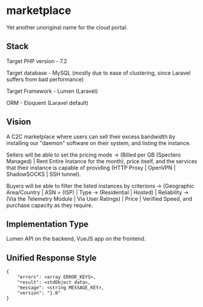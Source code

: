 # marketplace
Yet another unoriginal name for the cloud portal.

Stack
--
Target PHP version - 7.2

Target database - MySQL (mostly due to ease of clustering, since Laravel suffers from bad performance)

Target Framework - Lumen (Laravel)

ORM - Eloquent (Laravel default)

Vision
--
A C2C marketplace where users can sell their excess bandwidth by installing our "daemon" software on their system, and listing the instance.

Sellers will be able to set the pricing mode -> (Billed per GB (Spectero Managed) | Rent Entire Instance for the month), price itself, and the services that their instance is capable of providing (HTTP Proxy | OpenVPN | ShadowSOCKS | SSH tunnel).

Buyers will be able to filter the listed instances by criterions -> (Geographic Area/Country | ASN = (ISP) | Type -> (Residential | Hosted) | Reliability -> (Via the Telemetry Module | Via User Ratings) | Price | Verified Speed, and purchase capacity as they require.


Implementation Type
--
Lumen API on the backend, VueJS app on the frontend.

Unified Response Style
--
```
{
	"errors": <array ERROR_KEYS>,
	"result": <stdObject data>,
	"message": <string MESSAGE_KEY>,
	"version": "1.0"
}
```

